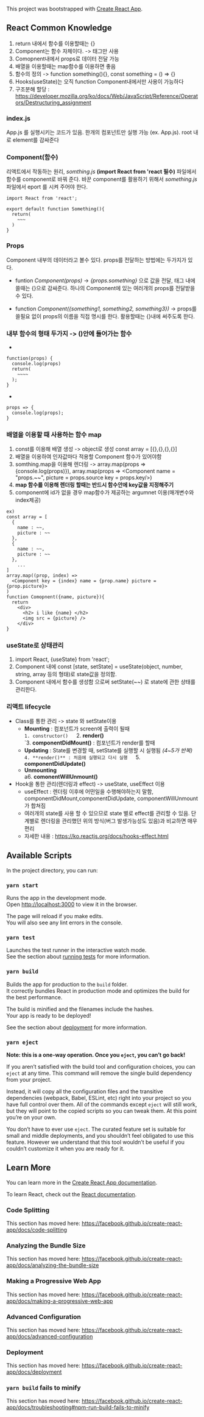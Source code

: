 This project was bootstrapped with [Create React App](https://github.com/facebook/create-react-app).

## React Common Knowledge
1. return 내에서 함수를 이용할때는 {}
2. Component는 함수 자체이다. -> 태그만 사용
3. Comopnent내에서 props로 데이터 전달 가능
4. 배열을 이용할때는 map함수를 이용하면 좋음
5. 함수의 정의 -> function something(){}, const something = () => {}
6. Hooks(useState)는 오직 function Component내에서만 사용이 가능하다
7. 구조분해 할당 : https://developer.mozilla.org/ko/docs/Web/JavaScript/Reference/Operators/Destructuring_assignment

### index.js

App.js 를 실행시키는 코드가 있음. 한개의 컴포넌트만 실행 가능 (ex. App.js). root 내로 element를 감싸준다

### Component(함수)

리액트에서 작동하는 원리, *somthing.js* **(import React from 'react 필수)** 파일에서 함수를 component로 바꿔 준다.
바꾼 component를 활용하기 위해서 *something.js*파일에서 eport 를 시켜 주어야 한다.

```
import React from 'react';

export default function Something(){
  return(
    ~~~
  )
}

```

### Props

Component 내부의 데이터라고 볼수 있다. props를 전달하는 방법에는 두가지가 있다. 

* funtion *Component(props)* -> *{props.something}* 으로 값을 전달, 태그 내에 쓸때는 {}으로 감싸준다. 하나의 Component에 있는 여러개의 props를 전달받을 수 있다. 

* function *Component({something1, something2, something3})* -> props를 쓸필요 없이 props의 이름을 직접 명시를 한다. 활용할때는 {}내에 써주도록 한다.

### 내부 함수의 형태 두가지 -> ()안에 들어가는 함수
* 
```
function(props) {
  console.log(props)
  return(
    ~~~~
  );
}
```

*
```
props => {
  console.log(props);
}
```

### 배열을 이용할 때 사용하는 함수 map
1. const를 이용해 배열 생성 -> object로 생성 const array = [{},{},{},{}]
2. 배열을 이용하여 인자값마다 적용할 Component 함수가 있어야함 
3. somthing.map을 이용해 렌더링 -> array.map(props => {console.log(props)}), array.map(props => <Component name = "props.~~", picture = props.source key = props.key/>)
4. **map 함수를 이용해 렌더링 할때는 반드시 함수안에 key값을 지정해주기**
5. component에 id가 없을 경우 map함수가 제공하는 argumnet 이용(매개변수와 index제공)
```
ex)
const array = [
  {
    name : ~~,
    picture : ~~
  },
  {
    name : ~~,
    picture : ~~
  },
    ...  
]
array.map((prop, index) => 
  <Component key = {index} name = {prop.name} picture = {prop.picture}>
) 
function Comopnent({name, picture}){
  return
    <div>
      <h2> i like {name} </h2>
      <img src = {picture} />
    </div>
}  
```

### useState로 상태관리
1. import React, {useState} from 'react';
2. Component 내에 const [state, setState] = useState(object, number, string, array 등의 형태)로 state값을 정의함.
3. Component 내에서 함수를 생성함 으로써 setState(~~) 로 state에 관한 상태를 관리한다.

### 리액트 lifecycle 
* Class를 통한 관리 -> state 와 setState이용
  - **Mounting** : 컴포넌트가 screen에 출력이 될때  
    `1. constructor()  
    `2. **render()**  
    `3. **componentDidMount()** : 컴포넌트가 render를 할때  
  - **Updating** : State를 변경할 때, setState를 실행할 시 실행됨 *(4~5가 반복)*  
    `4. **render()** : 처음에 실행되고 다시 실행  
    `5. **componentDidUpdate()**  
  - **Unmounting**  
    a6. **comonentWillUnmount()**  
* Hook을 통한 관리(렌더링과 effect) -> useState, useEffect 이용
  - useEffect : 렌더링 이후에 어떤일을 수행해야하는지 말함, componentDidMount,componentDidUpdate, componentWillUnmount가 합쳐짐
  - 여러개의 state를 사용 할 수 있으므로 state 별로 effect를 관리할 수 있음. 단계별로 렌더링을 관리했던 위의 방식(버그 발생가능성도 있음)과 비교하면 매우 편리
  - 자세한 내용 : https://ko.reactjs.org/docs/hooks-effect.html


## Available Scripts

In the project directory, you can run:

### `yarn start`

Runs the app in the development mode.<br />
Open [http://localhost:3000](http://localhost:3000) to view it in the browser.

The page will reload if you make edits.<br />
You will also see any lint errors in the console.

### `yarn test`

Launches the test runner in the interactive watch mode.<br />
See the section about [running tests](https://facebook.github.io/create-react-app/docs/running-tests) for more information.

### `yarn build`

Builds the app for production to the `build` folder.<br />
It correctly bundles React in production mode and optimizes the build for the best performance.

The build is minified and the filenames include the hashes.<br />
Your app is ready to be deployed!

See the section about [deployment](https://facebook.github.io/create-react-app/docs/deployment) for more information.

### `yarn eject`

**Note: this is a one-way operation. Once you `eject`, you can’t go back!**

If you aren’t satisfied with the build tool and configuration choices, you can `eject` at any time. This command will remove the single build dependency from your project.

Instead, it will copy all the configuration files and the transitive dependencies (webpack, Babel, ESLint, etc) right into your project so you have full control over them. All of the commands except `eject` will still work, but they will point to the copied scripts so you can tweak them. At this point you’re on your own.

You don’t have to ever use `eject`. The curated feature set is suitable for small and middle deployments, and you shouldn’t feel obligated to use this feature. However we understand that this tool wouldn’t be useful if you couldn’t customize it when you are ready for it.

## Learn More

You can learn more in the [Create React App documentation](https://facebook.github.io/create-react-app/docs/getting-started).

To learn React, check out the [React documentation](https://reactjs.org/).

### Code Splitting

This section has moved here: https://facebook.github.io/create-react-app/docs/code-splitting

### Analyzing the Bundle Size

This section has moved here: https://facebook.github.io/create-react-app/docs/analyzing-the-bundle-size

### Making a Progressive Web App

This section has moved here: https://facebook.github.io/create-react-app/docs/making-a-progressive-web-app

### Advanced Configuration

This section has moved here: https://facebook.github.io/create-react-app/docs/advanced-configuration

### Deployment

This section has moved here: https://facebook.github.io/create-react-app/docs/deployment

### `yarn build` fails to minify

This section has moved here: https://facebook.github.io/create-react-app/docs/troubleshooting#npm-run-build-fails-to-minify
